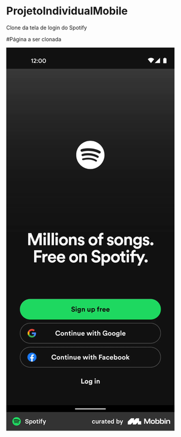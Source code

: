 # ProjetoIndividualMobile
Clone da tela de login do Spotify


#Página a ser clonada

<img src="original.png">
